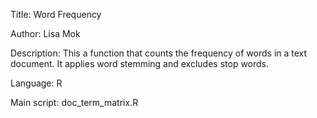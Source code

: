 Title: Word Frequency

Author: Lisa Mok

Description: This a function that counts the frequency of words in a text document. It applies word stemming and excludes stop words.

Language: R 

Main script: doc_term_matrix.R
